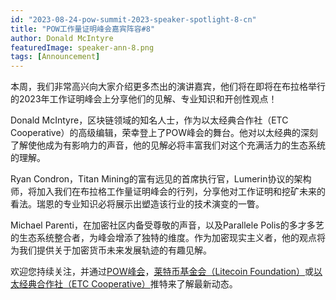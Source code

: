 ```yaml
---
id: "2023-08-24-pow-summit-2023-speaker-spotlight-8-cn"
title: "POW工作量证明峰会嘉宾阵容#8"
author: Donald McIntyre
featuredImage: speaker-ann-8.png
tags: [Announcement]
---
```


本周，我们非常高兴向大家介绍更多杰出的演讲嘉宾，他们将在即将在布拉格举行的2023年工作证明峰会上分享他们的见解、专业知识和开创性观点！

Donald McIntyre，区块链领域的知名人士，作为以太经典合作社（ETC Cooperative）的高级编辑，荣幸登上了POW峰会的舞台。他对以太经典的深刻了解使他成为有影响力的声音，他的见解必将丰富我们对这个充满活力的生态系统的理解。

Ryan Condron，Titan Mining的富有远见的首席执行官，Lumerin协议的架构师，将加入我们在布拉格工作量证明峰会的行列，分享他对工作证明和挖矿未来的看法。瑞恩的专业知识必将展示出塑造该行业的技术演变的一瞥。

Michael Parenti，在加密社区内备受尊敬的声音，以及Parallele Polis的多才多艺的生态系统整合者，为峰会增添了独特的维度。作为加密现实主义者，他的观点将为我们提供关于加密货币未来发展轨迹的有趣见解。

欢迎您持续关注，并通过[POW峰会](https://twitter.com/PowSummit)，[莱特币基金会（Litecoin Foundation）](https://www.litecoin.net/)或[以太经典合作社（ETC Cooperative）](https://etccooperative.org/)推特来了解最新动态。
